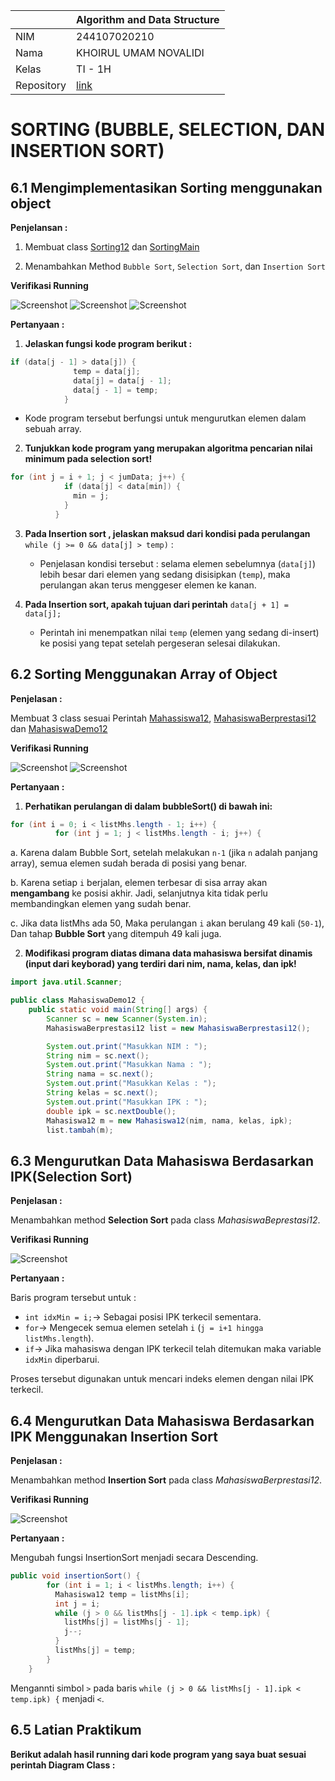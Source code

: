 |  | Algorithm and Data Structure |
|--|--|
| NIM |  244107020210 |
| Nama |  KHOIRUL UMAM NOVALIDI |
| Kelas | TI - 1H |
| Repository | [link](https://github.com/novalrnv/PRAKALSD.git) |

# SORTING (BUBBLE, SELECTION, DAN INSERTION SORT)

## 6.1 Mengimplementasikan Sorting menggunakan object

**Penjelansan :**
1. Membuat class [Sorting12](sc_code/Sorting12.java) dan [SortingMain](sc_code/SortingMain12.java)

2. Menambahkan Method `Bubble Sort`, `Selection Sort`, dan `Insertion Sort`

**Verifikasi Running**

![Screenshot](img/1.1.png) ![Screenshot](img/1.2.png) ![Screenshot](img/1.3.png)

**Pertanyaan :**

1. **Jelaskan fungsi kode program berikut :**
```java
if (data[j - 1] > data[j]) {
              temp = data[j];
              data[j] = data[j - 1];
              data[j - 1] = temp;
            }
```
- Kode program tersebut berfungsi untuk mengurutkan elemen dalam sebuah array.

2.  **Tunjukkan kode program yang merupakan algoritma pencarian nilai minimum pada 
selection sort!**

```java
for (int j = i + 1; j < jumData; j++) {
            if (data[j] < data[min]) {
              min = j;
            }
          }
```

3. **Pada Insertion sort , jelaskan maksud dari kondisi pada perulangan**
`while (j >= 0 && data[j] > temp)` :

    - Penjelasan kondisi tersebut : selama elemen sebelumnya (`data[j]`) lebih besar dari elemen yang sedang disisipkan (`temp`), maka perulangan akan terus menggeser elemen ke kanan.

4. **Pada Insertion sort, apakah tujuan dari perintah** `data[j + 1] = data[j];`

    - Perintah ini menempatkan nilai `temp` (elemen yang sedang di-insert) ke posisi yang tepat setelah pergeseran selesai dilakukan.


## 6.2 Sorting Menggunakan Array of Object

**Penjelasan :**

Membuat 3 class sesuai Perintah [Mahassiswa12](sc_code/Mahasiswa12.java), [MahasiswaBerprestasi12](sc_code/MahasiswaBerprestasi12.java) dan [MahasiswaDemo12](sc_code/MahasiswaDemo12.java)

**Verifikasi Running**

![Screenshot](img/2.1.png) ![Screenshot](img/2.2.png)

**Pertanyaan :**

1. **Perhatikan perulangan di dalam bubbleSort() di bawah ini:** 
```java
for (int i = 0; i < listMhs.length - 1; i++) {
          for (int j = 1; j < listMhs.length - i; j++) {
```

a. Karena dalam Bubble Sort, setelah melakukan `n-1` (jika `n` adalah panjang array), semua elemen sudah berada di posisi yang benar.

b. Karena setiap `i` berjalan, elemen terbesar di sisa array akan **mengambang** ke posisi akhir. Jadi, selanjutnya kita tidak perlu membandingkan elemen yang sudah benar.

c. Jika data listMhs ada 50, Maka perulangan `i` akan berulang 49 kali (`50-1`), Dan tahap **Bubble Sort** yang ditempuh 49 kali juga.

2. **Modifikasi program diatas dimana data mahasiswa bersifat dinamis (input dari keyborad) 
yang terdiri dari nim, nama, kelas, dan ipk!**

```java
import java.util.Scanner;

public class MahasiswaDemo12 {
    public static void main(String[] args) {
        Scanner sc = new Scanner(System.in);
        MahasiswaBerprestasi12 list = new MahasiswaBerprestasi12();

        System.out.print("Masukkan NIM : ");
        String nim = sc.next();
        System.out.print("Masukkan Nama : ");
        String nama = sc.next();
        System.out.print("Masukkan Kelas : ");
        String kelas = sc.next();
        System.out.print("Masukkan IPK : ");
        double ipk = sc.nextDouble();
        Mahasiswa12 m = new Mahasiswa12(nim, nama, kelas, ipk);
        list.tambah(m);
```


## 6.3 Mengurutkan Data Mahasiswa Berdasarkan IPK(Selection Sort)

**Penjelasan :**

Menambahkan method **Selection Sort** pada class *MahasiswaBeprestasi12*.

**Verifikasi Running**

![Screenshot](img/3.png)


**Pertanyaan :**

Baris program tersebut untuk :

- `int idxMin = i;`→ Sebagai posisi IPK terkecil sementara.
- `for`→ Mengecek semua elemen setelah `i` (`j = i+1 hingga listMhs.length`).
- `if`→ Jika mahasiswa dengan IPK terkecil telah ditemukan maka variable `idxMin` diperbarui.

Proses tersebut digunakan untuk mencari indeks elemen dengan nilai IPK terkecil.


## 6.4 Mengurutkan Data Mahasiswa Berdasarkan IPK Menggunakan Insertion Sort

**Penjelasan :**

Menambahkan method **Insertion Sort** pada class *MahasiswaBerprestasi12*.

**Verifikasi Running**

![Screenshot](img/4.png)

**Pertanyaan :**

Mengubah fungsi InsertionSort menjadi secara Descending.
```java
public void insertionSort() {
        for (int i = 1; i < listMhs.length; i++) {
          Mahasiswa12 temp = listMhs[i];
          int j = i;
          while (j > 0 && listMhs[j - 1].ipk < temp.ipk) {
            listMhs[j] = listMhs[j - 1];
            j--;
          }
          listMhs[j] = temp;
        }
    }
``` 
Mengannti simbol `>` pada baris `while (j > 0 && listMhs[j - 1].ipk < temp.ipk) {` menjadi `<`.


## 6.5 Latian Praktikum

**Berikut adalah hasil running dari kode program yang saya buat sesuai perintah Diagram Class :**

